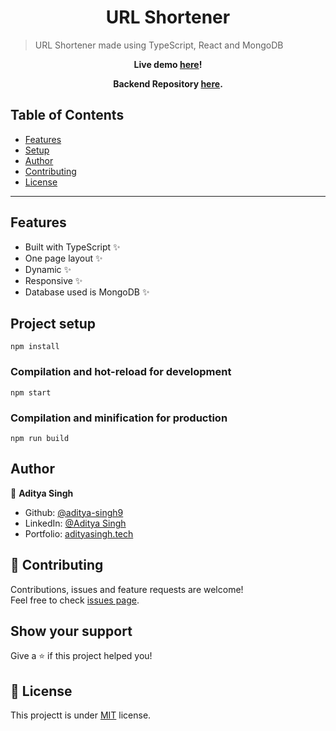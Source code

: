 <h1 align="center">URL Shortener</h1>

> URL Shortener made using TypeScript, React and MongoDB

<p align="center"><strong> Live demo <a href="https://limurl.vercel.app/">here</a>! </strong></p>

<p align="center"><strong> Backend Repository <a href="https://github.com/aditya-singh9/url-shotener-backend-ts">here</a>. </strong></p>

## Table of Contents

- [Features](#features)
- [Setup](#project-setup)
- [Author](#author)
- [Contributing](#-contributing)
- [License](#-license)

---

## Features

- Built with TypeScript ✨
- One page layout ✨
- Dynamic ✨
- Responsive ✨
- Database used is MongoDB ✨

## Project setup

```
npm install
```

### Compilation and hot-reload for development

```
npm start
```

### Compilation and minification for production

```
npm run build
```

## Author

👤 **Aditya Singh**

- Github: [@aditya-singh9](https://github.com/aditya-singh9)
- LinkedIn: [@Aditya Singh](https://www.linkedin.com/in/aditya-singh9/)
- Portfolio: [adityasingh.tech](https://adityasingh9.vercel.app/)

## 🤝 Contributing

Contributions, issues and feature requests are welcome!<br />Feel free to check [issues page](https://github.com/aditya-singh9/url-shotener-frontend-ts/issues).

## Show your support

Give a ⭐️ if this project helped you!

## 📝 License

This projectt is under [MIT](https://github.com/aditya-singh9/url-shotener-frontend-ts/blob/main/LICENSE) license.

